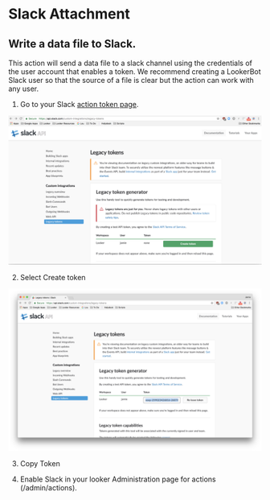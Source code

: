 # Slack Attachment
## Write a data file to Slack.

This action will send a data file to a slack channel using the credentials of the user account that enables a token. We recommend creating a LookerBot Slack user so that the source of a file is clear but the action can work with any user.

1. Go to your Slack [action token page](https://api.slack.com/custom-actions/legacy-tokens#).

![](slackgeneratetoken.png)

2. Select Create token

![](slacktoken.png)

3. Copy Token

4. Enable Slack in your looker Administration page for actions (/admin/actions).
